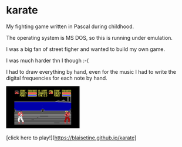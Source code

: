 # karate

My fighting game written in Pascal during childhood.

The operating system is MS DOS, so this is running under emulation.

I was a big fan of street figher and wanted to build my own game.

I was much harder thn I though :-(

I had to draw everything by hand, even for the music I had to write the digital frequencies for each note by hand.

<img src="karate.png" style="width:200px;"/>

[click here to play!](https://blaisetine.github.io/karate]
